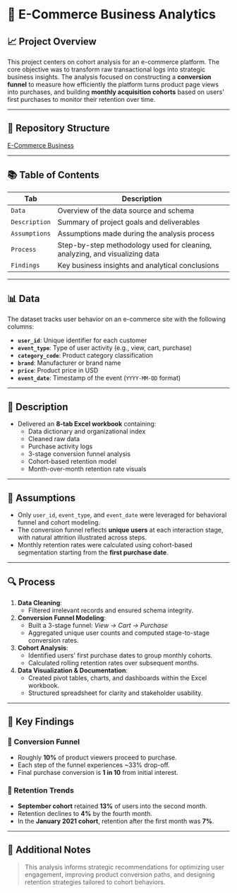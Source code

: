 # 🛒 E-Commerce Business Analytics

## 📈 Project Overview

This project centers on cohort analysis for an e-commerce platform. The core objective was to transform raw transactional logs into strategic business insights. The analysis focused on constructing a **conversion funnel** to measure how efficiently the platform turns product page views into purchases, and building **monthly acquisition cohorts** based on users' first purchases to monitor their retention over time.

---

## 📁 Repository Structure

[E-Commerce Business](https://docs.google.com/spreadsheets/d/1p1xVITLMesCs7pC-9nCTq8OvBMJnwkY57m0tFNTSx2g/edit?usp=sharing)

---

## 📚 Table of Contents

| Tab            | Description                                                                 |
|----------------|-----------------------------------------------------------------------------|
| `Data`         | Overview of the data source and schema                                      |
| `Description`  | Summary of project goals and deliverables                                   |
| `Assumptions`  | Assumptions made during the analysis process                                |
| `Process`      | Step-by-step methodology used for cleaning, analyzing, and visualizing data |
| `Findings`     | Key business insights and analytical conclusions                            |

---

## 📊 Data

The dataset tracks user behavior on an e-commerce site with the following columns:

- **`user_id`**: Unique identifier for each customer  
- **`event_type`**: Type of user activity (e.g., view, cart, purchase)  
- **`category_code`**: Product category classification  
- **`brand`**: Manufacturer or brand name  
- **`price`**: Product price in USD  
- **`event_date`**: Timestamp of the event (`YYYY-MM-DD` format)

---

## 🧾 Description

- Delivered an **8-tab Excel workbook** containing:
  - Data dictionary and organizational index
  - Cleaned raw data
  - Purchase activity logs
  - 3-stage conversion funnel analysis
  - Cohort-based retention model
  - Month-over-month retention rate visuals

---

## 🧠 Assumptions

- Only `user_id`, `event_type`, and `event_date` were leveraged for behavioral funnel and cohort modeling.
- The conversion funnel reflects **unique users** at each interaction stage, with natural attrition illustrated across steps.
- Monthly retention rates were calculated using cohort-based segmentation starting from the **first purchase date**.

---

## 🔍 Process

1. **Data Cleaning**:
   - Filtered irrelevant records and ensured schema integrity.
2. **Conversion Funnel Modeling**:
   - Built a 3-stage funnel: *View → Cart → Purchase*
   - Aggregated unique user counts and computed stage-to-stage conversion rates.
3. **Cohort Analysis**:
   - Identified users' first purchase dates to group monthly cohorts.
   - Calculated rolling retention rates over subsequent months.
4. **Data Visualization & Documentation**:
   - Created pivot tables, charts, and dashboards within the Excel workbook.
   - Structured spreadsheet for clarity and stakeholder usability.

---

## 📌 Key Findings

### 🔽 Conversion Funnel
- Roughly **10%** of product viewers proceed to purchase.
- Each step of the funnel experiences ~33% drop-off.
- Final purchase conversion is **1 in 10** from initial interest.

### 🔁 Retention Trends
- **September cohort** retained **13%** of users into the second month.
- Retention declines to **4%** by the fourth month.
- In the **January 2021 cohort**, retention after the first month was **7%**.

---

## 📎 Additional Notes

> This analysis informs strategic recommendations for optimizing user engagement, improving product conversion paths, and designing retention strategies tailored to cohort behaviors.


